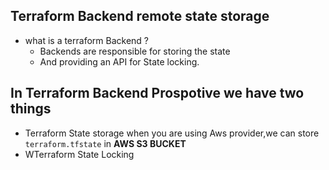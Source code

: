 ## Terraform Backend remote state storage
- what is a terraform Backend ?
  - Backends are responsible for storing the state
  - And providing an API for State locking.

## In Terraform Backend Prospotive we have two things 
  - Terraform State storage when you are using Aws provider,we can store `terraform.tfstate` in **AWS S3 BUCKET**
  - WTerraform State Locking  


